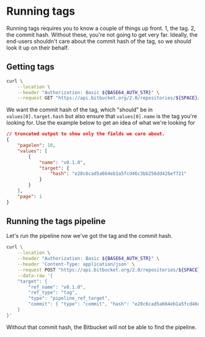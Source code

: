 # Running tags

Running tags requires you to know a couple of things up front. 1, the tag. 2, the commit hash. Without these, you're not
going to get very far. Ideally, the end-users shouldn't care about the commit hash of the tag, so we should look it up
on their behalf.

## Getting tags

```bash
curl \
    --location \
    --header "Authorization: Basic ${BASE64_AUTH_STR}" \
    --request GET "https://api.bitbucket.org/2.0/repositories/${SPACE}/${REPO}/refs/tags?q=name=%22${TAG}%22"
```

We want the commit hash of the tag, which "should" be in `values[0].target.hash` but also ensure that
`values[0].name` is the tag you're looking for. Use the example below to get an idea of what we're looking for

```json
// truncated output to show only the fields we care about.
{
    "pagelen": 10,
    "values": [
        {
            "name": "v0.1.0",
            "target": {
                "hash": "e28c6cad5a664eb1a5fcd46c3bb256dd426ef721"
            }
        }
    ],
    "page": 1
}
```

## Running the tags pipeline

Let's run the pipeline now we've got the tag and the commit hash.

```bash
curl \
    --location \
    --header "Authorization: Basic ${BASE64_AUTH_STR}" \
    --header 'Content-Type: application/json' \
    --request POST "https://api.bitbucket.org/2.0/repositories/${SPACE}/${REPO}/pipelines/" \
    --data-raw '{
    "target": {
        "ref_name": "v0.1.0",
        "ref_type": "tag",
        "type": "pipeline_ref_target",
        "commit": { "type": "commit", "hash": "e28c6cad5a664eb1a5fcd46c3bb256dd426ef721" }
    }
}'
```

Without that commit hash, the Bitbucket will not be able to find the pipeline.